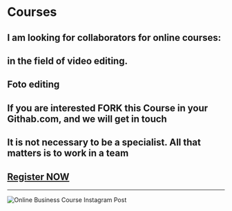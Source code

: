 # Courses
## I am looking for collaborators for online courses: 
## in the field of video editing. 
## Foto editing
## If you are interested FORK this Course in your Githab.com, and we will get in touch
## It is not necessary to be a specialist. All that matters is to work in a team

## [Register NOW](https://docs.google.com/forms/d/e/1FAIpQLScts2opAF7Kk3iU3twjJLoNhsbG6dEmxjqMUgHW_TS5KUlZ2A/viewform?usp=sf_link)

------------------------------


![Online Business Course Instagram Post](https://github.com/Ghepes/Courses/assets/39159631/33a24443-829f-48a7-b19f-492e619c7067)
